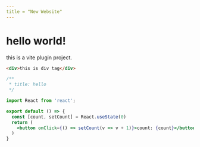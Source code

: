 ```yaml
---
title = "New Website"
---
```


# hello world!

this is a vite plugin project.

```html
<div>this is div tag</div>
```

```jsx
/**
 * title: hello
 */

import React from 'react';

export default () => {
  const [count, setCount] = React.useState(0)
  return (
    <button onClick={() => setCount(v => v + 1)}>count: {count}</button>
  )
}
```

<code title="codeTag" src="./test.tsx" />